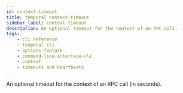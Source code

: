 ```yaml
---
id: context-timeout
title: temporal context-timeout
sidebar_label: context-timeout
description: An optional timeout for the context of an RPC call.
tags: 
    - cli reference
    - temporal cli
    - options-feature
    - command-line-interface-cli
    - context
    - timeouts and heartbeats
---
```


An optional timeout for the context of an RPC call (in seconds).
